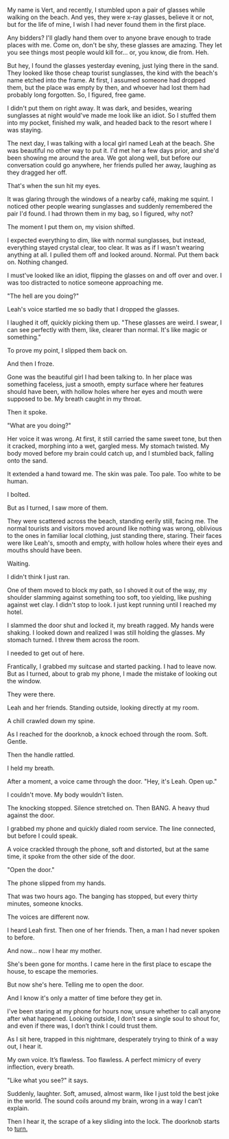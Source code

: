 My name is Vert, and recently, I stumbled upon a pair of glasses while walking on the beach. And yes, they were x-ray glasses, believe it or not, but for the life of mine, I wish I had never found them in the first place.

Any bidders? I'll gladly hand them over to anyone brave enough to trade places with me. Come on, don't be shy, these glasses are amazing. They let you see things most people would kill for... or, you know, die from. Heh.

But hey, I found the glasses yesterday evening, just lying there in the sand. They looked like those cheap tourist sunglasses, the kind with the beach's name etched into the frame. At first, I assumed someone had dropped them, but the place was empty by then, and whoever had lost them had probably long forgotten. So, I figured, free game.

I didn't put them on right away. It was dark, and besides, wearing sunglasses at night would've made me look like an idiot. So I stuffed them into my pocket, finished my walk, and headed back to the resort where I was staying.

The next day, I was talking with a local girl named Leah at the beach. She was beautiful no other way to put it. I'd met her a few days prior, and she'd been showing me around the area. We got along well, but before our conversation could go anywhere, her friends pulled her away, laughing as they dragged her off.

That's when the sun hit my eyes.

It was glaring through the windows of a nearby café, making me squint. I noticed other people wearing sunglasses and suddenly remembered the pair I'd found. I had thrown them in my bag, so I figured, why not?

The moment I put them on, my vision shifted.

I expected everything to dim, like with normal sunglasses, but instead, everything stayed crystal clear, too clear. It was as if I wasn't wearing anything at all. I pulled them off and looked around. Normal. Put them back on. Nothing changed.

I must've looked like an idiot, flipping the glasses on and off over and over. I was too distracted to notice someone approaching me.

"The hell are you doing?"

Leah's voice startled me so badly that I dropped the glasses.

I laughed it off, quickly picking them up. "These glasses are weird. I swear, I can see perfectly with them, like, clearer than normal. It's like magic or something."

To prove my point, I slipped them back on.

And then I froze.

Gone was the beautiful girl I had been talking to. In her place was something faceless, just a smooth, empty surface where her features should have been, with hollow holes where her eyes and mouth were supposed to be. My breath caught in my throat.

Then it spoke.

"What are you doing?"

Her voice it was wrong. At first, it still carried the same sweet tone, but then it cracked, morphing into a wet, gargled mess. My stomach twisted. My body moved before my brain could catch up, and I stumbled back, falling onto the sand.

It extended a hand toward me. The skin was pale. Too pale. Too white to be human.

I bolted.

But as I turned, I saw more of them.

They were scattered across the beach, standing eerily still, facing me. The normal tourists and visitors moved around like nothing was wrong, oblivious to the ones in familiar local clothing, just standing there, staring. Their faces were like Leah's, smooth and empty, with hollow holes where their eyes and mouths should have been.

Waiting.

I didn't think I just ran.

One of them moved to block my path, so I shoved it out of the way, my shoulder slamming against something too soft, too yielding, like pushing against wet clay. I didn't stop to look. I just kept running until I reached my hotel.

I slammed the door shut and locked it, my breath ragged. My hands were shaking. I looked down and realized I was still holding the glasses. My stomach turned. I threw them across the room.

I needed to get out of here.

Frantically, I grabbed my suitcase and started packing. I had to leave now. But as I turned, about to grab my phone, I made the mistake of looking out the window.

They were there.

Leah and her friends. Standing outside, looking directly at my room.

A chill crawled down my spine.

As I reached for the doorknob, a knock echoed through the room. Soft. Gentle.

Then the handle rattled.

I held my breath.

After a moment, a voice came through the door. "Hey, it's Leah. Open up."

I couldn't move. My body wouldn't listen.

The knocking stopped. Silence stretched on. Then BANG. A heavy thud against the door.

I grabbed my phone and quickly dialed room service. The line connected, but before I could speak.

A voice crackled through the phone, soft and distorted, but at the same time, it spoke from the other side of the door.

"Open the door."

The phone slipped from my hands.

That was two hours ago. The banging has stopped, but every thirty minutes, someone knocks.

The voices are different now.

I heard Leah first. Then one of her friends. Then, a man I had never spoken to before.

And now… now I hear my mother.

She's been gone for months. I came here in the first place to escape the house, to escape the memories.

But now she's here. Telling me to open the door.

And I know it's only a matter of time before they get in.

I've been staring at my phone for hours now, unsure whether to call anyone after what happened. Looking outside, I don’t see a single soul to shout for, and even if there was, I don’t think I could trust them.

As I sit here, trapped in this nightmare, desperately trying to think of a way out, I hear it.

My own voice. It’s flawless. Too flawless. A perfect mimicry of every inflection, every breath.

"Like what you see?" it says.

Suddenly, laughter. Soft, amused, almost warm, like I just told the best joke in the world. The sound coils around my brain, wrong in a way I can’t explain.

Then I hear it, the scrape of a key sliding into the lock. The doorknob starts to [turn.](https://www.reddit.com/r/QuietCornerTales/)
